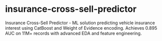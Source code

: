 # insurance-cross-sell-predictor
Insurance Cross-Sell Predictor - ML solution predicting vehicle insurance interest using CatBoost and Weight of Evidence encoding. Achieves 0.895 AUC on 11M+ records with advanced EDA and feature engineering.
